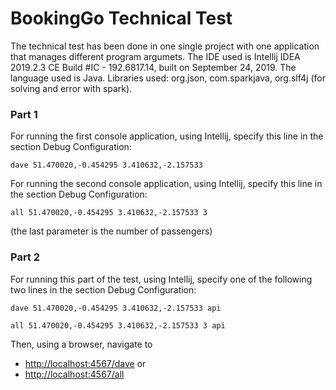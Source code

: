 # BookingGo Technical Test
 
The technical test has been done in one single project with one application that manages different program argumets.
The IDE used is Intellij IDEA 2019.2.3 CE Build #IC - 192.6817.14, built on September 24, 2019. The language used is Java.
Libraries used: org.json, com.sparkjava, org.slf4j (for solving and error with spark). 

### Part 1
For running the first console application, using Intellij, specify this line in the section Debug Configuration:

```
dave 51.470020,-0.454295 3.410632,-2.157533
```

For running the second console application, using Intellij, specify this line in the section Debug Configuration: 
```
all 51.470020,-0.454295 3.410632,-2.157533 3
```

(the last parameter is the number of passengers)

### Part 2
For running this part of the test, using Intellij, specify one of the following two lines in the section Debug Configuration:
```
dave 51.470020,-0.454295 3.410632,-2.157533 api
```

```
all 51.470020,-0.454295 3.410632,-2.157533 3 api
```

Then, using a browser, navigate to 
* [http://localhost:4567/dave](http://localhost:4567/dave) or
* [http://localhost:4567/all](http://localhost:4567/all)

